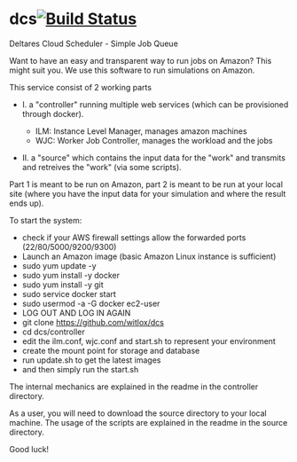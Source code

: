 # dcs[![Build Status](https://travis-ci.org/witlox/dcs.svg?branch=master)](https://travis-ci.org/witlox/dcs)
Deltares Cloud Scheduler - Simple Job Queue

Want to have an easy and transparent way to run jobs on Amazon? This might suit you.
We use this software to run simulations on Amazon.

This service consist of 2 working parts
- I. a "controller" running multiple web services (which can be provisioned through docker).
  - ILM: Instance Level Manager, manages amazon machines
  - WJC: Worker Job Controller, manages the workload and the jobs

- II. a "source" which contains the input data for the "work" and transmits and retreives the "work" (via some scripts).

Part 1 is meant to be run on Amazon, part 2 is meant to be run at your local site (where you have the input data for your simulation and where the result ends up).

To start the system:
- check if your AWS firewall settings allow the forwarded ports (22/80/5000/9200/9300)
- Launch an Amazon image (basic Amazon Linux instance is sufficient)
- sudo yum update -y
- sudo yum install -y docker
- sudo yum install -y git
- sudo service docker start
- sudo usermod -a -G docker ec2-user
- LOG OUT AND LOG IN AGAIN
- git clone https://github.com/witlox/dcs
- cd dcs/controller
- edit the ilm.conf, wjc.conf and start.sh to represent your environment
- create the mount point for storage and database
- run update.sh to get the latest images
- and then simply run the start.sh

The internal mechanics are explained in the readme in the controller directory.

As a user, you will need to download the source directory to your local machine. The usage of the scripts are explained in the readme in the source directory.

Good luck!
